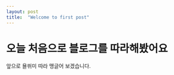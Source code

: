 ```yaml
---
layout: post
title:  "Welcome to first post"
---
```


# 오늘 처음으로 블로그를 따라해봤어요

앞으로 욜쒸미 따라 맹글어 보겠습니다. 
